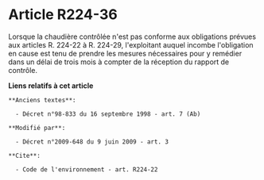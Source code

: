 # Article R224-36

Lorsque la chaudière contrôlée n'est pas conforme aux obligations prévues aux articles R. 224-22 à R. 224-29, l'exploitant
auquel incombe l'obligation en cause est tenu de prendre les mesures nécessaires pour y remédier dans un délai de trois mois
à compter de la réception du rapport de contrôle.

**Liens relatifs à cet article**

	**Anciens textes**:

	  - Décret n°98-833 du 16 septembre 1998 - art. 7 (Ab)

	**Modifié par**:

	  - Décret n°2009-648 du 9 juin 2009 - art. 3

	**Cite**:

	  - Code de l'environnement - art. R224-22

